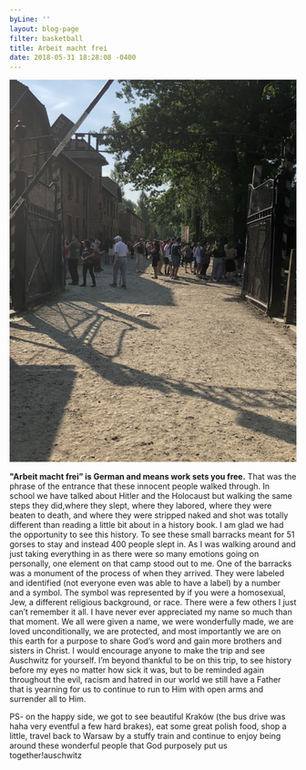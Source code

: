```yaml
---
byLine: ''
layout: blog-page
filter: basketball
title: Arbeit macht frei
date: 2018-05-31 18:28:08 -0400
---
```

**![](/uploads/2018/05/31/IMG_0160.jpg)**

**"Arbeit macht frei” is German and means work sets you free.** That was the phrase of the entrance that these innocent people walked through. In school we have talked about Hitler and the Holocaust but walking the same steps they did,where they slept, where they labored, where they were beaten to death, and where they were stripped naked and shot was totally different than reading a little bit about in a history book. I am glad we had the opportunity to see this history. To see these small barracks meant for 51 gorses to stay and instead 400 people slept in. As I was walking around and just taking everything in as there were so many emotions going on personally, one element on that camp stood out to me. One of the barracks was a monument of the process of when they arrived. They were labeled and identified (not everyone even was able to have a label) by a number and a symbol. The symbol was represented by if you were a homosexual, Jew, a different religious background, or race. There were a few others I just can’t remember it all. I have never ever appreciated my name so much than that moment. We all were given a name, we were wonderfully made, we are loved unconditionally, we are protected, and most importantly we are on this earth for a purpose to share God’s word and gain more brothers and sisters in Christ. I would encourage anyone to make the trip and see Auschwitz for yourself. I’m beyond thankful to be on this trip, to see history before my eyes no matter how sick it was, but to be reminded again throughout the evil, racism and hatred in our world we still have a Father that is yearning for us to continue to run to Him with open arms and surrender all to Him.

PS- on the happy side, we got to see beautiful Kraków (the bus drive was haha very eventful a few hard brakes), eat some great polish food, shop a little, travel back to Warsaw by a stuffy train and continue to enjoy being around these wonderful people that God purposely put us together!auschwitz